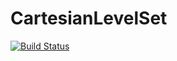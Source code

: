 # CartesianLevelSet

[![Build Status](https://github.com/Fastaxx/CartesianLevelSet.jl/actions/workflows/CI.yml/badge.svg?branch=main)](https://github.com/Fastaxx/CartesianLevelSet.jl/actions/workflows/CI.yml?query=branch%3Amain)
